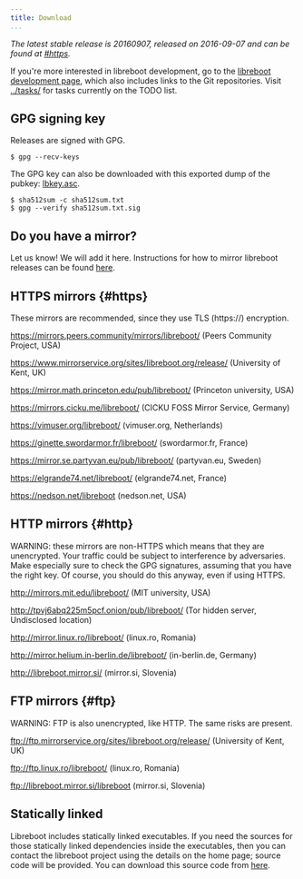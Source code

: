 ```yaml
---
title: Download
...
```


*The latest stable release is 20160907, released on 2016-09-07 and can
be found at [\#https](#https).*

If you're more interested in libreboot development, go to the
[libreboot development page](../git/), which also includes links to the
Git repositories. Visit [../tasks/](../tasks/) for tasks currently on
the TODO list.

GPG signing key
---------------

Releases are signed with GPG.

    $ gpg --recv-keys

The GPG key can also be downloaded with this exported dump of the
pubkey: [lbkey.asc](lbkey.asc).

    $ sha512sum -c sha512sum.txt
    $ gpg --verify sha512sum.txt.sig

Do you have a mirror?
---------------------

Let us know! We will add it here. Instructions for how to mirror
libreboot releases can be found [here](rsync.md).

HTTPS mirrors {#https}
-------------

These mirrors are recommended, since they use TLS (https://) encryption.

<https://mirrors.peers.community/mirrors/libreboot/> (Peers Community
Project, USA)

<https://www.mirrorservice.org/sites/libreboot.org/release/> (University
of Kent, UK)

<https://mirror.math.princeton.edu/pub/libreboot/> (Princeton
university, USA)

<https://mirrors.cicku.me/libreboot/> (CICKU FOSS Mirror Service,
Germany)

<https://vimuser.org/libreboot/> (vimuser.org, Netherlands)

<https://ginette.swordarmor.fr/libreboot/> (swordarmor.fr, France)

<https://mirror.se.partyvan.eu/pub/libreboot/> (partyvan.eu, Sweden)

<https://elgrande74.net/libreboot/> (elgrande74.net, France)

<https://nedson.net/libreboot> (nedson.net, USA)

HTTP mirrors {#http}
------------

WARNING: these mirrors are non-HTTPS which means that they are
unencrypted. Your traffic could be subject to interference by
adversaries. Make especially sure to check the GPG signatures, assuming
that you have the right key. Of course, you should do this anyway, even
if using HTTPS.

<http://mirrors.mit.edu/libreboot/> (MIT university, USA)

<http://tpvj6abq225m5pcf.onion/pub/libreboot/> (Tor hidden server,
Undisclosed location)

<http://mirror.linux.ro/libreboot/> (linux.ro, Romania)

<http://mirror.helium.in-berlin.de/libreboot/> (in-berlin.de, Germany)

<http://libreboot.mirror.si/> (mirror.si, Slovenia)

FTP mirrors {#ftp}
-----------

WARNING: FTP is also unencrypted, like HTTP. The same risks are present.

<ftp://ftp.mirrorservice.org/sites/libreboot.org/release/> (University
of Kent, UK)

<ftp://ftp.linux.ro/libreboot/> (linux.ro, Romania)

<ftp://libreboot.mirror.si/libreboot> (mirror.si, Slovenia)

Statically linked
------------------

Libreboot includes statically linked executables. If you need the
sources for those statically linked dependencies inside the executables,
then you can contact the libreboot project using the details on the home
page; source code will be provided. You can download this source code
from [here](https://libreboot.org/ccsource/).
